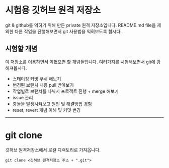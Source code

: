 # 시험용 깃허브 원격 저장소

git & github를 익히기 위해 만든 private 원격 저장소입니다. README.md file을 제외한 다른 작업을 진행해보면서 git 사용법을 익혀보도록 합시다. 


## 시험할 개념

이 저장소를 이용하면서 익혔으면 할 개념들입니다. 여러가지를 시험해보면서 git에 강해져봅시다. 

- 스테이징 커밋 푸쉬 해보기
- 변경된 브랜치 내용 pull 받아보기
- 작업별로 브랜치를 나눠서 프로잭트 진행 + merge 해보기
- issue 관리
- 충돌을 발생시켜보고 원인 및 해결방법 경험
- reset, revert 개념 이해 및 커밋 변경

***

# git clone

깃허브 원격저장소에서 로컬 디랙토리로 가져옵니다. 

```
git clone <깃허브 원격저장소 주소 + ".git">
```